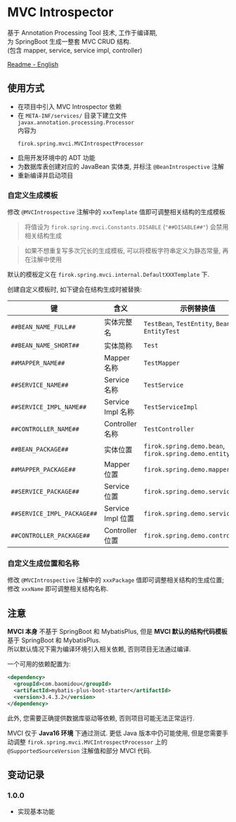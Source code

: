 # MVC Introspector

基于 Annotation Processing Tool 技术, 工作于编译期,  
为 SpringBoot 生成一整套 MVC CRUD 结构.  
(包含 mapper, service, service impl, controller)

[Readme - English](readme-en.md)

## 使用方式

* 在项目中引入 MVC Introspector 依赖
* 在 `META-INF/services/` 目录下建立文件 `javax.annotation.processing.Processor`  
  内容为
  ```text
  firok.spring.mvci.MVCIntrospectProcessor
  ```
* 启用开发环境中的 ADT 功能
* 为数据库表创建对应的 JavaBean 实体类, 并标注 `@BeanIntrospective` 注解
* 重新编译并启动项目

### 自定义生成模板

修改 `@MVCIntrospective` 注解中的 `xxxTemplate` 值即可调整相关结构的生成模板

> 将值设为 `firok.spring.mvci.Constants.DISABLE` (`"##DISABLE##"`) 会禁用相关结构生成

> 如果不想重复写多次冗长的生成模板, 可以将模板字符串定义为静态常量, 再在注解中使用

默认的模板定义在 `firok.spring.mvci.internal.DefaultXXXTemplate` 下.

创建自定义模板时, 如下键会在结构生成时被替换:  

键|含义|示例替换值
-|-|-
`##BEAN_NAME_FULL##` | 实体完整名 | `TestBean`, `TestEntity`, `BeanTest`, `EntityTest`
`##BEAN_NAME_SHORT##` | 实体简称 | `Test`
`##MAPPER_NAME##` | Mapper 名称 | `TestMapper`
`##SERVICE_NAME##` | Service 名称 | `TestService`
`##SERVICE_IMPL_NAME##` | Service Impl 名称 | `TestServiceImpl`
`##CONTROLLER_NAME##` | Controller 名称 | `TestController`
`##BEAN_PACKAGE##` | 实体位置 | `firok.spring.demo.bean`, `firok.spring.demo.entity`
`##MAPPER_PACKAGE##` | Mapper 位置 | `firok.spring.demo.mapper`
`##SERVICE_PACKAGE##` | Service 位置 | `firok.spring.demo.service`
`##SERVICE_IMPL_PACKAGE##` | Service Impl 位置 | `firok.spring.demo.service.impl`
`##CONTROLLER_PACKAGE##` | Controller 位置 | `firok.spring.demo.controller`

### 自定义生成位置和名称

修改 `@MVCIntrospective` 注解中的 `xxxPackage` 值即可调整相关结构的生成位置; 修改 `xxxName` 即可调整相关结构名称.

## 注意

**MVCI 本身** 不基于 SpringBoot 和 MybatisPlus, 但是 **MVCI 默认的结构代码模板** 基于 SpringBoot 和 MybatisPlus.  
所以默认情况下需为编译环境引入相关依赖, 否则项目无法通过编译.

一个可用的依赖配置为:  

```xml
<dependency>
  <groupId>com.baomidou</groupId>
  <artifactId>mybatis-plus-boot-starter</artifactId>
  <version>3.4.3.2</version>
</dependency>
```

此外, 您需要正确提供数据库驱动等依赖, 否则项目可能无法正常运行.

MVCI 仅于 **Java16 环境** 下通过测试. 更低 Java 版本中仍可能使用, 但是您需要手动调整 `firok.spring.mvci.MVCIntrospectProcessor` 上的 `@SupportedSourceVersion` 注解值和部分 MVCI 代码.

## 变动记录

### 1.0.0

* 实现基本功能